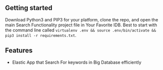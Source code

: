 ## Getting started

Download Python3 and PIP3 for your platform, clone the repo, and open the main 
Search Functionality project file in Your Favorite IDB. Best to start with the command line called
`virtualenv .env && source .env/bin/activate && pip3 install -r requirements.txt`.

## Features

- Elastic App that Search For keywords in Big Database efficiently

